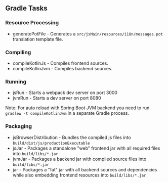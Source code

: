 ## Gradle Tasks

### Resource Processing
* generatePotFile - Generates a `src/jsMain/resources/i18n/messages.pot` translation template file.
### Compiling
* compileKotlinJs - Compiles frontend sources.
* compileKotlinJvm - Compiles backend sources.
### Running
* jsRun - Starts a webpack dev server on port 3000
* jvmRun - Starts a dev server on port 8080

Note: For auto reload with Spring Boot JVM backend you need to run  `gradlew -t compileKotlinJvm` in a separate Gradle process.

### Packaging
* jsBrowserDistribution - Bundles the compiled js files into `build/dist/js/productionExecutable`
* jsJar - Packages a standalone "web" frontend jar with all required files into `build/libs/*.jar`
* jvmJar - Packages a backend jar with compiled source files into `build/libs/*.jar`
* jar - Packages a "fat" jar with all backend sources and dependencies while also embedding frontend resources into `build/libs/*.jar`
